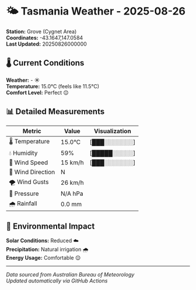 # 🌤️ Tasmania Weather - 2025-08-26

**Station:** Grove (Cygnet Area)  
**Coordinates:** -43.1647,147.0584  
**Last Updated:** 20250826000000

## 🌡️ Current Conditions

**Weather:** - ☀️  
**Temperature:** 15.0°C (feels like 11.5°C)  
**Comfort Level:** Perfect 😌

## 📊 Detailed Measurements

| Metric | Value | Visualization |
|--------|-------|---------------|
| 🌡️ Temperature | 15.0°C | [███░░░░░░░] |
| 💧 Humidity | 59% | [█████░░░░░] |
| 💨 Wind Speed | 15 km/h | [███░░░░░░░] |
| 🧭 Wind Direction | N | |
| 🌪️ Wind Gusts | 26 km/h | |
| 🔽 Pressure | N/A hPa | |
| 🌧️ Rainfall | 0.0 mm | |

## 🌱 Environmental Impact

**Solar Conditions:** Reduced ☁️  
**Precipitation:** Natural irrigation 🌧️  
**Energy Usage:** Comfortable 😌

---
*Data sourced from Australian Bureau of Meteorology*  
*Updated automatically via GitHub Actions*
